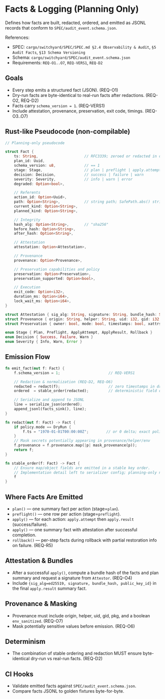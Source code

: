 # Facts & Logging (Planning Only)

Defines how facts are built, redacted, ordered, and emitted as JSONL records that conform to `SPEC/audit_event.schema.json`.

References:

- SPEC: `cargo/switchyard/SPEC/SPEC.md §2.4 Observability & Audit`, `§5 Audit Facts`, `§13 Schema Versioning`
- Schema: `cargo/switchyard/SPEC/audit_event.schema.json`
- Requirements: `REQ-O1..O7`, `REQ-VERS1`, `REQ-D2`

## Goals

- Every step emits a structured fact (JSON). (REQ-O1)
- Dry-run facts are byte-identical to real-run facts after redactions. (REQ-O2, REQ-D2)
- Facts carry `schema_version = 1`. (REQ-VERS1)
- Include attestation, provenance, preservation, exit code, timings. (REQ-O3..O7)

## Rust-like Pseudocode (non-compilable)

```rust
// Planning-only pseudocode

struct Fact {
    ts: String,                     // RFC3339; zeroed or redacted in dry-run
    plan_id: Uuid,
    schema_version: u8,             // == 1
    stage: Stage,                   // plan | preflight | apply.attempt | apply.result | rollback
    decision: Decision,             // success | failure | warn
    severity: Severity,             // info | warn | error
    degraded: Option<bool>,

    // Referents
    action_id: Option<Uuid>,
    path: Option<String>,           // string path; SafePath.abs() stringified
    current_kind: Option<String>,
    planned_kind: Option<String>,

    // Integrity
    hash_alg: Option<String>,       // "sha256"
    before_hash: Option<String>,
    after_hash: Option<String>,

    // Attestation
    attestation: Option<Attestation>,

    // Provenance
    provenance: Option<Provenance>,

    // Preservation capabilities and policy
    preservation: Option<Preservation>,
    preservation_supported: Option<bool>,

    // Execution
    exit_code: Option<i32>,
    duration_ms: Option<i64>,
    lock_wait_ms: Option<i64>,
}

struct Attestation { sig_alg: String, signature: String, bundle_hash: String, public_key_id: String }
struct Provenance { origin: String, helper: String, uid: i32, gid: i32, pkg: String, env_sanitized: bool }
struct Preservation { owner: bool, mode: bool, timestamps: bool, xattrs: bool, acls: bool, caps: bool }

enum Stage { Plan, Preflight, ApplyAttempt, ApplyResult, Rollback }
enum Decision { Success, Failure, Warn }
enum Severity { Info, Warn, Error }
```

## Emission Flow

```rust
fn emit_fact(mut f: Fact) {
    f.schema_version = 1;                      // REQ-VERS1

    // Redaction & normalization (REQ-D2, REQ-O6)
    redacted = redact(f);                      // zero timestamps in dry-run; mask secrets
    ordered  = stable_order(redacted);         // deterministic field ordering

    // Serialize and append to JSONL
    line = serialize_json(ordered);
    append_jsonl(facts_sink(), line);
}

fn redact(mut f: Fact) -> Fact {
    if policy.mode == DryRun {
        f.ts = "1970-01-01T00:00:00Z";        // or 0 delta; exact policy in ADR
    }
    // Mask secrets potentially appearing in provenance/helper/env
    f.provenance = f.provenance.map(|p| mask_provenance(p));
    return f;
}

fn stable_order(f: Fact) -> Fact {
    // Ensure map/object fields are emitted in a stable key order.
    // Implementation detail left to serializer config; planning-only note.
    f
}
```

## Where Facts Are Emitted

- `plan()` — one summary fact per action (stage=`plan`).
- `preflight()` — one row per action (stage=`preflight`).
- `apply()` — for each action: `apply.attempt` then `apply.result` (success/failure).
- `apply()` — one summary fact with attestation after successful completion.
- `rollback()` — per-step facts during rollback with partial restoration info on failure. (REQ-R5)

## Attestation & Bundles

- After a successful `apply()`, compute a bundle hash of the facts and plan summary and request a signature from `Attestor`. (REQ-O4)
- Include `{sig_alg=ed25519, signature, bundle_hash, public_key_id}` in the final `apply.result` summary fact.

## Provenance & Masking

- Provenance must include origin, helper, uid, gid, pkg, and a boolean `env_sanitized`. (REQ-O7)
- Mask potentially sensitive values before emission. (REQ-O6)

## Determinism

- The combination of stable ordering and redaction MUST ensure byte-identical dry-run vs real-run facts. (REQ-D2)

## CI Hooks

- Validate emitted facts against `SPEC/audit_event.schema.json`.
- Compare facts JSONL to golden fixtures byte-for-byte.
